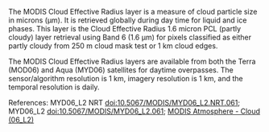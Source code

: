 The MODIS Cloud Effective Radius layer is a measure of cloud particle size in microns (μm). It is retrieved globally during day time for liquid and ice phases. This layer is the Cloud Effective Radius 1.6 micron PCL (partly cloudy) layer retrieval using Band 6 (1.6 μm) for pixels classified as either partly cloudy from 250 m cloud mask test or 1 km cloud edges.

The MODIS Cloud Effective Radius layers are available from both the Terra (MOD06) and Aqua (MYD06) satellites for daytime overpasses. The sensor/algorithm resolution is 1 km, imagery resolution is 1 km, and the temporal resolution is daily.

References: MYD06_L2 NRT [doi:10.5067/MODIS/MYD06_L2.NRT.061](https://doi.org/10.5067/MODIS/MYD06_L2.NRT.061); MYD06_L2 [doi:10.5067/MODIS/MYD06_L2.061](https://doi.org/10.5067/MODIS/MYD06_L2.061); [MODIS Atmosphere - Cloud (06_L2)](https://modis-atmos.gsfc.nasa.gov/products/cloud)
